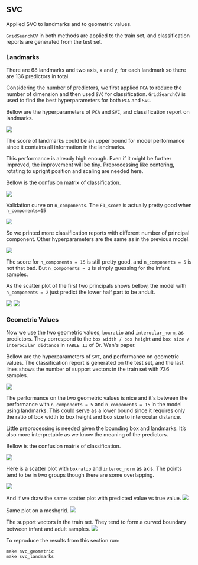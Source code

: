 ## SVC

Applied SVC to landmarks and to geometric values. 

`GridSearchCV` in both methods are applied to the train set, and classification reports are generated from the test set.

### Landmarks

There are 68 landmarks and two axis, x and y, for each landmark so there are 136 predictors in total.

Considering the number of predictors, we first applied `PCA` to reduce the number of dimension and then used `SVC` for classification. `GridSearchCV` is used to find the best hyperparameters for both `PCA` and `SVC`.

Bellow are the hyperparameters of `PCA` and `SVC`, and classification report on landmarks.

<img src="figs/SVC_best_landmarks.png">

The score of landmarks could be an upper bound for model performance since it contains all information in the landmarks. 

This performance is already high enough. Even if it might be further improved, the improvement will be tiny. Preprocessing like centering, rotating to upright position and scaling are needed here.

Bellow is the confusion matrix of classification.

<img src="figs/SVC_landmarks.png">

Validation curve on `n_components`. The `F1_score` is actually pretty good when `n_components=15`

<img src="figs/SVC_vali_landmarks.png">

So we printed more classification reports with different number of principal component. Other hyperparameters are the same as in the previous model.

<img src="figs/SVC_other_landmarks.png">

The score for `n_components = 15` is still pretty good, and `n_components = 5` is not that bad. But `n_components = 2` is simply guessing for the infant samples.

As the scatter plot of the first two principals shows bellow, the model with `n_components = 2` just predict the lower half part to be andult.

<img src="figs/PCA_of_landmarks_infant.png">
<img src="figs/PCA_of_landmarks_predict.png">

### Geometric Values

Now we use the two geometric values, `boxratio` and `interoclar_norm`, as predictors. They correspond to the `box width / box height` and `box size / interocular didtance` in `TABLE II` of Dr. Wan's paper. 

Bellow are the hyperparameters of `SVC`, and performance on geometric values. The classification report is generated on the test set, and the last lines shows the number of support vectors in the train set with 736 samples.

<img src="figs/SVC_model_geometric.png">

The performance on the two geometric values is nice and it's between the performance with `n_components = 5` and `n_components = 15` in the model using landmarks. This could serve as a lower bound since it requires only the ratio of box width to box height and box size to interocular distance.

Little preprocessing is needed given the bounding box and landmarks. It’s also more interpretable as we know the meaning of the predictors.

Bellow is the confusion matrix of classification.

<img src="figs/SVC_geometric_value.png">

Here is a scatter plot with `boxratio` and `interoc_norm` as axis. The points tend to be in two groups though there are some overlapping. 

<img src="figs/Geometric_values.png">

And if we draw the same scatter plot with predicted value vs true value. 
<img src="figs/Geometric_values_pre_vs_true.png">

Same plot on a meshgrid.
<img src="figs/SVC_meshgrid_of_geometric.png">


The support vectors in the train set. They tend to form a curved boundary between infant and adult samples. 
<img src="figs/Support_Vectors.png">

To reproduce the results from this section run:
```
make svc_geometric
make svc_landmarks
```

